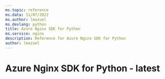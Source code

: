 ```yaml
---
ms.topic: reference
ms.data: 11/07/2022
ms.author: lmazuel
ms.devlang: python
title: Azure Nginx SDK for Python
ms.service: nginx
description: Reference for Azure Nginx SDK for Python
author: lmazuel
---
```

# Azure Nginx SDK for Python - latest